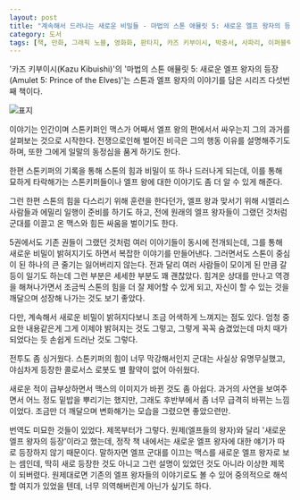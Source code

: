 ```yaml
---
layout: post
title: "계속해서 드러나는 새로운 비밀들 - 마법의 스톤 애뮬릿 5: 새로운 엘프 왕자의 등장"
category: 도서
tags: [책, 만화, 그래픽 노블, 영화화, 판타지, 카즈 키부이시, 박중서, 사파리, 이퍼블릭, 서평]
---
```


'카즈 키부이시(Kazu Kibuishi)'의
'마법의 스톤 애뮬릿 5: 새로운 엘프 왕자의 등장(Amulet 5: Prince of the Elves)'는
스톤과 엘프 왕자의 이야기를 담은 시리즈 다섯번째 책이다.

![표지](https://lh3.googleusercontent.com/vj9-aklf507vzeWV9JocLQdwx-TRJuYezo18TKJ9Oon_OMM2IBnuxb7b82mjniNSQ_39Rz3BetWAzA=s480)

이야기는 인간이며 스톤키퍼인 맥스가 어째서 엘프 왕의 편에서서 싸우는지
그의 과거를 살펴보는 것으로 시작한다.
전쟁으로인해 벌어진 비극은 그의 행동 이유를 설명해주기도 하며,
또한 그에게 일말의 동정심을 품게 하기도 한다.

한편 스톤키퍼의 기록을 통해 스톤의 힘과 비밀이 또 하나 드러나게 되는데,
이를 통해 묘하게 타락해가는 스톤키퍼들이나 엘프 왕에 대한 이야기도 좀 더 알 수 있게 해준다.

그런 한편 스톤의 힘을 다스리기 위해 훈련을 한다던가,
엘프 왕과 맞서기 위해 시엘리스 사람들과 에밀리 일행이 준비를 하기도 하고,
전에 원래의 엘프 왕자들이 그랬던 것처럼 군대를 이끌고 온 맥스와 힘든 싸움을 벌이기도 한다.

5권에서도 기존 권들이 그랬던 것처럼 여러 이야기들이 동시에 전개되는데,
그를 통해 새로운 비밀이 밝혀지기도 하면서
복잡한 이야기를 만들어낸다.
그러면서도 스톤이 중심이 된 하나의 큰 줄기는 잃어버리지 않는다.
전과 달리 여러 사람들이 모이게 된 만큼 갈등이 일기도 하는데
그런 부분은 세세한 부분도 꽤 괜찮았다.
힘겨운 상대를 만나고 역경을 해쳐나가면서 조금씩 스톤의 힘을 더 잘 제어할 수 있게 되고,
자신이 할 수 있는 것을 깨달으며 성장해 나가는 것도 보기 좋았다.

다만, 계속해서 새로운 비밀이 밝혀지다보니 조금 어색하게 느껴지는 점도 있다.
엄청 중요한 내용같은게 그게 이제야 밝혀지는 것도 그렇고,
그렇게 꼭꼭 숨겼었는데 마치 때가 되었다는 듯 손쉽게 드러난 것도 그렇다.

전투도 좀 싱거웠다.
스톤키퍼의 힘이 너무 막강해서인지 군대는 사실상 유명무실했고,
야심차게 등장한 콜로서스 로봇도 별 활약이 없어 아쉬웠다.

새로운 적이 급부상하면서 맥스의 이미지가 바뀐 것도 좀 아쉽다.
과거의 사연을 보여주면서 어느 정도 밑밥을 뿌리기는 했지만,
그래도 후반부에서 좀 너무 급격히 바뀌는 느낌이었다.
조금만 더 깨달으며 변화해가는 모습을 그렸으면 좋았으련만.

번역도 미묘한 것들이 있었다.
제목부터가 그렇다.
원제(엘프들의 왕자)와 달리 '새로운 엘프 왕자의 등장'이라고 했는데,
정작 책 내에서는 새로운 엘프 왕자에 대한 얘기가 따로 등장하지 않기 때문이다.
말하자면 엘프 군대를 이끄는 맥스를 새로운 엘프 왕자로 보는 셈인데,
딱히 새로 등장한 것도 아니고 그런 설명이 있었던 것도 아니라 이상한 제목이 되버렸다.
원제대로면 기존의 엘프 왕자들의 이야기로도 볼 수 있어 중의적으로 해석할 여지가 있었을 텐데,
너무 의역해버린게 아닌가 싶기도 하다.
